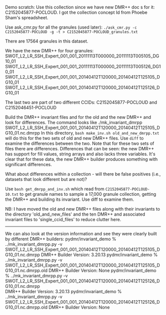 Demo scratch:
Use this collection since we have new DMR++ doc s for it: C2152045877-POCLOUD. I got the collection concept Id from
Phoebe Sham's spreadsheet.

Use ask_cmr.py for all the granules (used later): 
`./ask_cmr.py -c C2152045877-POCLOUD -g -t > C2152045877-POCLOUD_granules.txt`

There are 17564 granules in this dataset. 

We have the new DMR++ for four granules:
SWOT_L2_LR_SSH_Expert_001_001_20111113T000000_20111113T005105_DG10_01
SWOT_L2_LR_SSH_Expert_001_001_20111113T000000_20111113T005126_DG10_01
SWOT_L2_LR_SSH_Expert_001_001_20140412T120000_20140412T125105_DG10_01
SWOT_L2_LR_SSH_Expert_001_001_20140412T120000_20140412T125126_DG10_01

The last two are part of two different CCIDs: C2152045877-POCLOUD and C2152046451-POCLOUD

Build the DMR++ invariant files and for the old and the new DMR++ and look for differences.
The command looks like ./mk_invariant_dmrpp SWOT_L2_LR_SSH_Expert_001_001_20140412T120000_20140412T125105_DG10_01.nc.dmrpp
In this directory, `bash make_inv.sh old_and_new_dmrpp.txt` will do this for the two sets of 
old and new DMR++ files. Use `diff` to examine the differences between the two. Note that for
these two sets of files there are differences. Differences that can be seen: the new DMR++
has support for fill values, string arrays and also lacks three variables. It's clear that 
for these data, the new DMR++ builder produces something with significant differences.

What about differences within a collection - will there be false positives (i.e., datasets
that look different but are not)?

Use `bash get_dmrpp_and_inv.sh` which read from `C2152045877-POCLOUD-10.txt` to get granule 
names to sample a 17,000 granule collection, getting the DMR++ and building its invariant.
Use diff to examine them.

NB: I have moved the old and new DMR++ files along with their invariants to the directory
'old_and_new_files' and the ten DMR++ and associated invariant files to 'single_ccid_files'
to reduce clutter here.

-----------------------------

We can also look at the version information and see they were clearly built by different DMR++ builders:
pydmr/invariant_demo % ../mk_invariant_dmrpp.py -v SWOT_L2_LR_SSH_Expert_001_001_20140412T120000_20140412T125105_DG10_01.nc.dmrpp
DMR++ Builder Version: 3.20.13
pydmr/invariant_demo % ../mk_invariant_dmrpp.py -v SWOT_L2_LR_SSH_Expert_001_001_20140412T120000_20140412T125105_DG10_01.nc.dmrpp.old
DMR++ Builder Version: None
pydmr/invariant_demo % ../mk_invariant_dmrpp.py -v SWOT_L2_LR_SSH_Expert_001_001_20140412T120000_20140412T125126_DG10_01.nc.dmrpp    
DMR++ Builder Version: 3.20.13
pydmr/invariant_demo % ../mk_invariant_dmrpp.py -v SWOT_L2_LR_SSH_Expert_001_001_20140412T120000_20140412T125126_DG10_01.nc.dmrpp.old
DMR++ Builder Version: None


